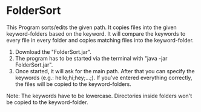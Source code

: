 # FolderSort
This Program sorts/edits the given path. It copies files into the given keyword-folders based on the keyword.
It will compare the keywords to every file in every folder and copies matching files into the keyword-folder.

1. Download the "FolderSort.jar".
2. The program has to be started via the terminal with "java -jar FolderSort.jar".
3. Once started, it will ask for the main path. After that you can specify the keywords (e.g.: hello;hi;hey;...;). If you've entered everything correctly, the files will be copied    to the keyword-folders.

Note:
The keywords have to be lowercase. Directories inside folders won't be copied to the keyword-folder.
